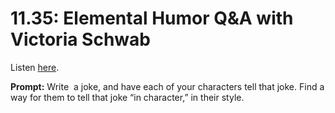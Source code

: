 # 11.35: Elemental Humor Q&A with Victoria Schwab 

Listen [here](http://www.writingexcuses.com/2016/08/28/11-35-elemental-humor-qa-with-victoria-schwab/). 

**Prompt:** Write  a joke, and have each of your characters tell that joke. Find a way for them to tell that joke “in character,” in their style.
